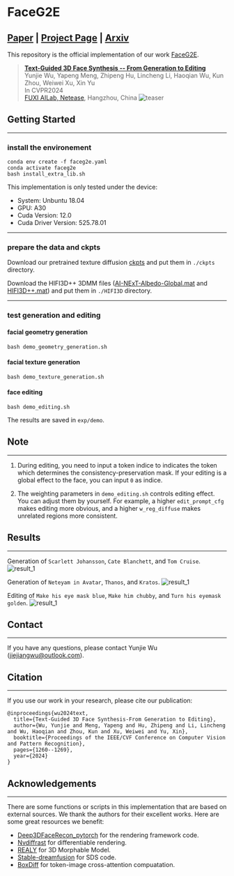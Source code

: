 # FaceG2E
## [Paper](https://openaccess.thecvf.com/content/CVPR2024/papers/Wu_Text-Guided_3D_Face_Synthesis_-_From_Generation_to_Editing_CVPR_2024_paper.pdf)  | [Project Page](https://faceg2e.github.io/) |  [Arxiv](https://arxiv.org/pdf/2312.00375)

This repository is the official implementation of our work [FaceG2E](https://openaccess.thecvf.com/content/CVPR2024/papers/Wu_Text-Guided_3D_Face_Synthesis_-_From_Generation_to_Editing_CVPR_2024_paper.pdf).

> **[Text-Guided 3D Face Synthesis -- From Generation to Editing](https://openaccess.thecvf.com/content/CVPR2024/papers/Wu_Text-Guided_3D_Face_Synthesis_-_From_Generation_to_Editing_CVPR_2024_paper.pdf)** </br>
> Yunjie Wu, Yapeng Meng, Zhipeng Hu, Lincheng Li, Haoqian Wu, Kun Zhou, Weiwei Xu, Xin Yu</br>
> In CVPR2024</br>
> [FUXI AILab, Netease](https://fuxi.163.com/), Hangzhou, China
![teaser](assets/teaser.png)



## Getting Started
---
### **install the environement**
```
conda env create -f faceg2e.yaml
conda activate faceg2e
bash install_extra_lib.sh
```
This implementation is only tested under the device:
- System: Unbuntu 18.04
- GPU: A30
- Cuda Version: 12.0
- Cuda Driver Version: 525.78.01
---

###  **prepare the data and ckpts**
Download our pretrained texture diffusion [ckpts](https://drive.google.com/file/d/1zmch4TioS4drnvccyVCTMwRid0VUVI9X/view?usp=sharing) and put them in `./ckpts` directory.

Download the HIFI3D++ 3DMM files ([AI-NExT-Albedo-Global.mat](https://drive.google.com/file/d/1vSb2EpduRJuIEUOc_aRsbjASSOUAk7tG/view) and [HIFI3D++.mat](https://drive.google.com/file/d/1MBdk5fsUN1paSOszZYXfwTMehq51Z2kY/view?pli=1)) and put them in `./HIFI3D` directory.

---

### **test generation and editing**

#### facial geometry generation
```
bash demo_geometry_generation.sh
```
#### facial texture generation
```
bash demo_texture_generation.sh
```
#### face editing
```
bash demo_editing.sh
```
The results are saved in `exp/demo`.


## Note
---
1. During editing, you need to input a token indice to indicates the token which determines the consistency-preservation mask. If your editing is a global effect to the face, you can input `0` as indice.

2. The weighting parameters in ``demo_editing.sh`` controls editing effect. You can adjust them by yourself. For example, a higher `edit_prompt_cfg` makes editing more obvious, and a higher `w_reg_diffuse` makes unrelated regions more consistent.

## Results
---
Generation of `Scarlett Johansson`, `Cate Blanchett`, and `Tom Cruise`.
![result_1](assets/results/concat123.gif)


Generation of `Neteyam in Avatar`, `Thanos`, and `Kratos`.
![result_1](assets/results/concat789.gif)


Editing of `Make his eye mask blue`, `Make him chubby`, and `Turn his eyemask golden`.
![result_1](assets/results/edit456.gif)

## Contact
---
If you have any questions, please contact Yunjie Wu (jiejiangwu@outlook.com).

## Citation
---
If you use our work in your research, please cite our publication:
```
@inproceedings{wu2024text,
  title={Text-Guided 3D Face Synthesis-From Generation to Editing},
  author={Wu, Yunjie and Meng, Yapeng and Hu, Zhipeng and Li, Lincheng and Wu, Haoqian and Zhou, Kun and Xu, Weiwei and Yu, Xin},
  booktitle={Proceedings of the IEEE/CVF Conference on Computer Vision and Pattern Recognition},
  pages={1260--1269},
  year={2024}
}
```

## Acknowledgements
---
There are some functions or scripts in this implementation that are based on external sources. We thank the authors for their excellent works.
Here are some great resources we benefit:

- [Deep3DFaceRecon_pytorch](https://github.com/sicxu/Deep3DFaceRecon_pytorch) for the rendering framework code.
- [Nvdiffrast](https://github.com/NVlabs/nvdiffrast) for differentiable rendering.
- [REALY](https://realy3dface.com/) for 3D Morphable Model.
- [Stable-dreamfusion](https://github.com/ashawkey/stable-dreamfusion) for SDS code.
- [BoxDiff](https://github.com/showlab/BoxDiff) for token-image cross-attention compuatation.
